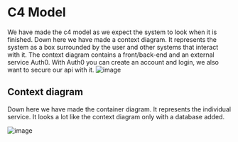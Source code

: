 # C4 Model
We have made the c4 model as we expect the system to look when it is finished.
Down here we have made a context diagram. It represents the system as a box surrounded by the user and other systems that interact with it. The context diagram contains a front/back-end and an external service Auth0. With Auth0 you can create an account and login, we also want to secure our api with it.
![image](https://github.com/wocevv/Documentation/assets/103424907/2be0d5f1-5913-4330-b95d-5f65579b0d2e)

## Context diagram
Down here we have made the container diagram. It represents the individual service. It looks a lot like the context diagram only with a database added.

![image](https://github.com/wocevv/Documentation/assets/103424907/0191bcff-3185-41e0-8692-679819fe2f2c)
